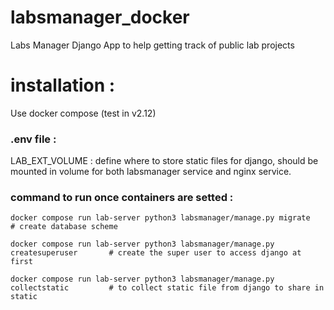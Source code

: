 # labsmanager_docker
Labs Manager Django App to help getting track of public lab projects



# installation : 
Use docker compose (test in v2.12)

### .env file : 
LAB_EXT_VOLUME : define where to store static files for django, should be mounted in volume for both labsmanager service and nginx service.



### command to run once containers are setted :

```
docker compose run lab-server python3 labsmanager/manage.py migrate               # create database scheme

docker compose run lab-server python3 labsmanager/manage.py createsuperuser       # create the super user to access django at first

docker compose run lab-server python3 labsmanager/manage.py collectstatic         # to collect static file from django to share in static
```

